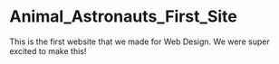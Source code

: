 # Animal_Astronauts_First_Site
This is the first website that we made for Web Design. We were super excited to make this!
